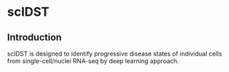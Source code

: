 # scIDST
## Introduction
scIDST is designed to identify progressive disease states of individual cells from single-cell/nuclei RNA-seq by deep learning approach.  
